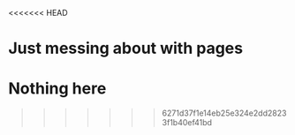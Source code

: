 <<<<<<< HEAD

Just messing about with pages
=======
# Nothing here
>>>>>>> 6271d37f1e14eb25e324e2dd28233f1b40ef41bd
